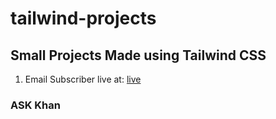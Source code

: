 # tailwind-projects
## Small Projects Made using Tailwind CSS
1. Email Subscriber live at: [live](https://email-subscriber-askhan.netlify.app/)
### ASK Khan
